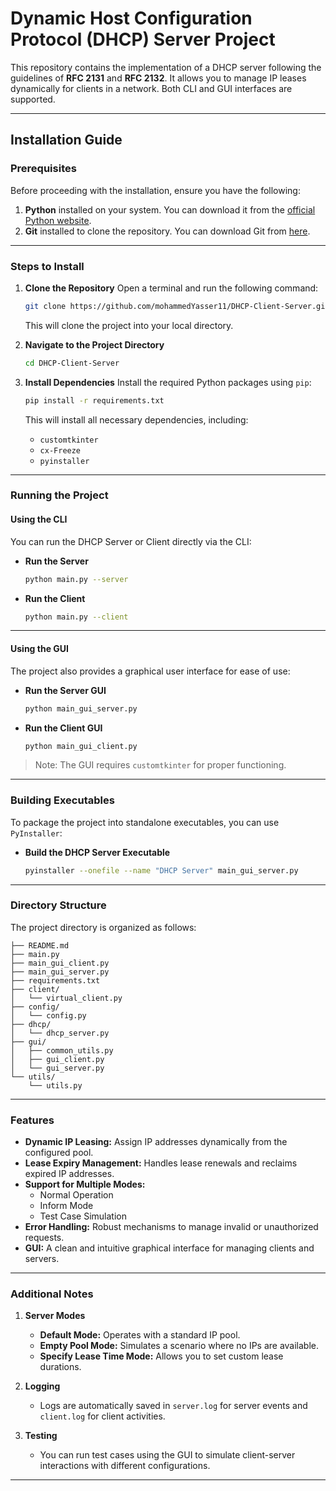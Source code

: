 # **Dynamic Host Configuration Protocol (DHCP) Server Project**

This repository contains the implementation of a DHCP server following the guidelines of **RFC 2131** and **RFC 2132**. It allows you to manage IP leases dynamically for clients in a network. Both CLI and GUI interfaces are supported.

---

## **Installation Guide**

### **Prerequisites**
Before proceeding with the installation, ensure you have the following:

1. **Python** installed on your system. You can download it from the [official Python website](https://www.python.org/).
2. **Git** installed to clone the repository. You can download Git from [here](https://git-scm.com/).

---

### **Steps to Install**

1. **Clone the Repository**
   Open a terminal and run the following command:
   ```bash
   git clone https://github.com/mohammedYasser11/DHCP-Client-Server.git
   ```
   This will clone the project into your local directory.

2. **Navigate to the Project Directory**
   ```bash
   cd DHCP-Client-Server
   ```

3. **Install Dependencies**
   Install the required Python packages using `pip`:
   ```bash
   pip install -r requirements.txt
   ```
   This will install all necessary dependencies, including:
   - `customtkinter`
   - `cx-Freeze`
   - `pyinstaller`

---

### **Running the Project**

#### **Using the CLI**
You can run the DHCP Server or Client directly via the CLI:

- **Run the Server**
   ```bash
   python main.py --server
   ```

- **Run the Client**
   ```bash
   python main.py --client
   ```

---

#### **Using the GUI**
The project also provides a graphical user interface for ease of use:

- **Run the Server GUI**
   ```bash
   python main_gui_server.py
   ```

- **Run the Client GUI**
   ```bash
   python main_gui_client.py
   ```

> Note: The GUI requires `customtkinter` for proper functioning.

---

### **Building Executables**
To package the project into standalone executables, you can use `PyInstaller`:

- **Build the DHCP Server Executable**
   ```bash
   pyinstaller --onefile --name "DHCP Server" main_gui_server.py
   ```
---

### **Directory Structure**
The project directory is organized as follows:
```
├── README.md
├── main.py
├── main_gui_client.py
├── main_gui_server.py
├── requirements.txt
├── client/
│   └── virtual_client.py
├── config/
│   └── config.py
├── dhcp/
│   └── dhcp_server.py
├── gui/
│   ├── common_utils.py
│   ├── gui_client.py
│   └── gui_server.py
└── utils/
    └── utils.py
```

---

### **Features**

- **Dynamic IP Leasing:** Assign IP addresses dynamically from the configured pool.
- **Lease Expiry Management:** Handles lease renewals and reclaims expired IP addresses.
- **Support for Multiple Modes:**
  - Normal Operation
  - Inform Mode
  - Test Case Simulation
- **Error Handling:** Robust mechanisms to manage invalid or unauthorized requests.
- **GUI:** A clean and intuitive graphical interface for managing clients and servers.

---

### **Additional Notes**

1. **Server Modes**
   - **Default Mode:** Operates with a standard IP pool.
   - **Empty Pool Mode:** Simulates a scenario where no IPs are available.
   - **Specify Lease Time Mode:** Allows you to set custom lease durations.

2. **Logging**
   - Logs are automatically saved in `server.log` for server events and `client.log` for client activities.

3. **Testing**
   - You can run test cases using the GUI to simulate client-server interactions with different configurations.

---
